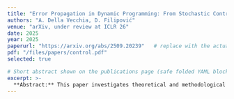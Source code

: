 ```yaml
---
title: "Error Propagation in Dynamic Programming: From Stochastic Control to Option Pricing"
authors: "A. Della Vecchia, D. Filipović"
venue: "arXiv, under review at ICLR 26"
date: 2025
year: 2025
paperurl: "https://arxiv.org/abs/2509.20239"   # replace with the actual JMLR URL (or Scholar)
pdf: "/files/papers/control.pdf"
selected: true

# Short abstract shown on the publications page (safe folded YAML block)
excerpt: >-
  **Abstract:** This paper investigates theoretical and methodological foundations for stochastic optimal control (SOC) in discrete time. We start formulating the control problem in a general dynamic programming framework, introducing the mathematical structure needed for a detailed convergence analysis. The associate value function is estimated through a sequence of approximations combining nonparametric regression methods and Monte Carlo subsampling. The regression step is performed within reproducing kernel Hilbert spaces (RKHSs), exploiting the classical KRR algorithm, while Monte Carlo sampling methods are introduced to estimate the continuation value. To assess the accuracy of our value function estimator, we propose a natural error decomposition and rigorously control the resulting error terms at each time step. We then analyze how this error propagates backward in time-from maturity to the initial stage-a relatively underexplored aspect of the SOC literature. Finally, we illustrate how our analysis naturally applies to a key financial application: the pricing of American options.
---
```

